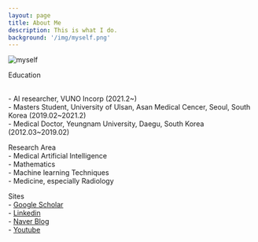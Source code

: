 ```yaml
---
layout: page
title: About Me
description: This is what I do.
background: '/img/myself.png'
---
```

![myself](../myself.png)

<p> Education

<br> - AI researcher, VUNO Incorp (2021.2~)
<br> - Masters Student, University of Ulsan, Asan Medical Cencer, Seoul, South Korea (2019.02~2021.2)
<br> - Medical Doctor, Yeungnam University, Daegu, South Korea (2012.03~2019.02)


<p> Research Area
<br> - Medical Artificial Intelligence
<br> - Mathematics
<br> - Machine learning Techniques
<br> - Medicine, especially Radiology


<p> Sites
  <br> - <a href="https://scholar.google.co.kr/citations?user=UZk_sFkAAAAJ&hl=ko">Google Scholar</a>
  <br> - <a href="https://www.linkedin.com/in/jryoungw/">Linkedin</a>
  <br> - <a href="https://blog.naver.com/et2035">Naver Blog</a>
  <br> - <a href="https://www.youtube.com/channel/UC2OC6sqKOSLNL4S6g1L3SeA?view_as=subscriber">Youtube</a>
<p class="mb-5">

